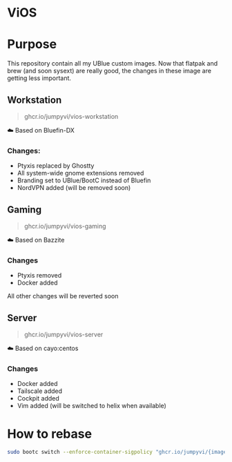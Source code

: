 # ViOS

# Purpose

This repository contain all my UBlue custom images.
Now that flatpak and brew (and soon sysext) are really good, the changes in these image are getting less important.


## Workstation
> ghcr.io/jumpyvi/vios-workstation

☁️ Based on Bluefin-DX

### Changes:
- Ptyxis replaced by Ghostty
- All system-wide gnome extensions removed
- Branding set to UBlue/BootC instead of Bluefin
- NordVPN added (will be removed soon)

## Gaming
> ghcr.io/jumpyvi/vios-gaming

☁️ Based on Bazzite

### Changes
- Ptyxis removed
- Docker added

All other changes will be reverted soon


## Server
> ghcr.io/jumpyvi/vios-server

☁️ Based on cayo:centos

### Changes
- Docker added
- Tailscale added
- Cockpit added
- Vim added (will be switched to helix when available)



# How to rebase

```bash
sudo bootc switch --enforce-container-sigpolicy "ghcr.io/jumpyvi/{image-name}:{tag}"
```